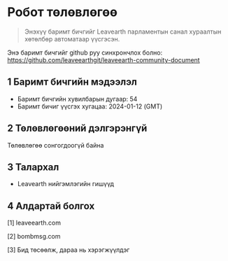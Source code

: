 # Робот төлөвлөгөө

>Энэхүү баримт бичгийг Leavearth парламентын санал хураалтын хөтөлбөр автоматаар үүсгэсэн.

Энэ баримт бичгийг github руу синхрончлох болно: https://github.com/leaveearthgit/leaveearth-community-document

## 1 Баримт бичгийн мэдээлэл

- Баримт бичгийн хувилбарын дугаар: 54
- Баримт бичиг үүсгэх хугацаа: 2024-01-12 (GMT)

## 2 Төлөвлөгөөний дэлгэрэнгүй

Төлөвлөгөө сонгогдоогүй байна

## 3 Талархал
* Leavearth нийгэмлэгийн гишүүд

## 4 Алдартай болгох
[1] leaveearth.com

[2] bombmsg.com

[3] Бид төсөөлж, дараа нь хэрэгжүүлдэг